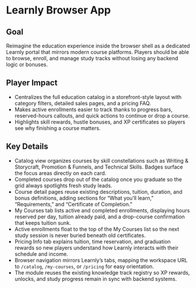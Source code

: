 # Learnly Browser App

## Goal
Reimagine the education experience inside the browser shell as a dedicated Learnly portal that mirrors modern course platforms. Players should be able to browse, enroll, and manage study tracks without losing any backend logic or bonuses.

## Player Impact
- Centralizes the full education catalog in a storefront-style layout with category filters, detailed sales pages, and a pricing FAQ.
- Makes active enrollments easier to track thanks to progress bars, reserved-hours callouts, and quick actions to continue or drop a course.
- Highlights skill rewards, hustle bonuses, and XP certificates so players see why finishing a course matters.

## Key Details
- Catalog view organizes courses by skill constellations such as Writing & Storycraft, Promotion & Funnels, and Technical Skills. Badges surface the focus areas directly on each card.
- Completed courses drop out of the catalog once you graduate so the grid always spotlights fresh study leads.
- Course detail pages reuse existing descriptions, tuition, duration, and bonus definitions, adding sections for “What you’ll learn,” “Requirements,” and “Certificate of Completion.”
- My Courses tab lists active and completed enrollments, displaying hours reserved per day, tuition already paid, and a drop-course confirmation that keeps tuition sunk.
- Active enrollments float to the top of the My Courses list so the next study session is never buried beneath old certificates.
- Pricing Info tab explains tuition, time reservation, and graduation rewards so new players understand how Learnly interacts with their schedule and income.
- Browser navigation mirrors Learnly’s tabs, mapping the workspace URL to `/catalog`, `/my-courses`, or `/pricing` for easy orientation.
- The module reuses the existing knowledge track registry so XP rewards, unlocks, and study progress remain in sync with backend systems.
